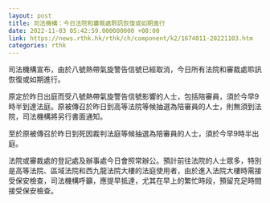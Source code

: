 ```yaml
---
layout: post
title: 司法機構：今日法院和審裁處聆訊恢復或如期進行　
date: 2022-11-03 05:42:59.000000000 +08:00
link: https://news.rthk.hk/rthk/ch/component/k2/1674011-20221103.htm
categories: rthk
---
```


司法機構宣布，由於八號熱帶氣旋警告信號已經取消，今日所有法院和審裁處聆訊恢復或如期進行。 
 
原定於昨日出庭而受八號熱帶氣旋警告信號影響的人士，包括陪審員，須於今早9時半到達法庭。原被傳召於昨日到高等法院等候抽選為陪審員的人士，則無須到法院，司法機構將另行書面通知。
 
至於原被傳召於昨日到死因裁判法庭等候抽選為陪審員的人士，須於今早9時半出庭。
 
法院或審裁處的登記處及辦事處今日會照常辦公。預計前往法院的人士眾多，特別是高等法院、區域法院和西九龍法院大樓的法庭使用者，由於進入法院大樓時需接受保安檢查，司法機構呼籲，應提早抵達，尤其在早上的繁忙時段，預留充足時間接受保安檢查。
